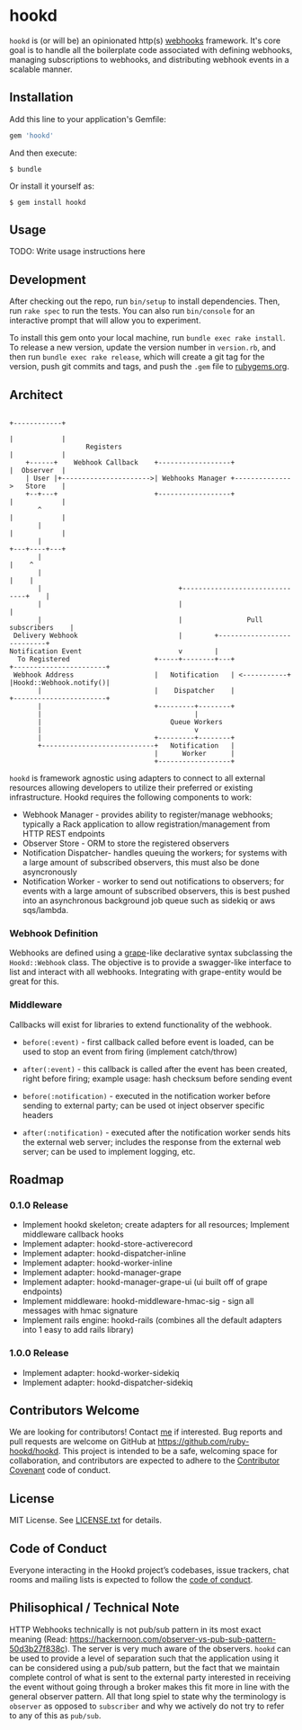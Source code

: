 # hookd

```hookd``` is (or will be) an opinionated http(s) [webhooks](https://en.wikipedia.org/wiki/Webhook) framework. It's core goal is to handle all the boilerplate code associated with defining webhooks, managing subscriptions to webhooks, and distributing webhook events in a scalable manner.

## Installation

Add this line to your application's Gemfile:

```ruby
gem 'hookd'
```

And then execute:

    $ bundle

Or install it yourself as:

    $ gem install hookd

## Usage

TODO: Write usage instructions here

## Development

After checking out the repo, run `bin/setup` to install dependencies. Then, run `rake spec` to run the tests. You can also run `bin/console` for an interactive prompt that will allow you to experiment.

To install this gem onto your local machine, run `bundle exec rake install`. To release a new version, update the version number in `version.rb`, and then run `bundle exec rake release`, which will create a git tag for the version, push git commits and tags, and push the `.gem` file to [rubygems.org](https://rubygems.org).



## Architect

```
                                                                      +------------+
                                                                      |            |
                   Registers                                          |            |
    +------+    Webhook Callback    +------------------+              |  Observer  |
    | User |+---------------------->| Webhooks Manager +-------------->   Store    |
    +--+---+                        +------------------+              |            |
       ^                                                              |            |
       |                                                              |            |
       |                                                              +---+----+---+
       |                                                                  |    ^
       |                                                                  |    |
       |                                  +-------------------------------+    |
       |                                  |                                    |
       |                                  |                Pull subscribers    |
 Delivery Webhook                         |        +---------------------------+
Notification Event                        v        |
  To Registered                     +-----+--------+---+               +-----------------------+
 Webhook Address                    |   Notification   | <-----------+ |Hookd::Webhook.notify()|
       |                            |    Dispatcher    |               +-----------------------+
       |                            +---------+--------+
       |                                      |
       |                                Queue Workers
       |                                      v
       |                            +---------+--------+
       +----------------------------+   Notification   |
                                    |      Worker      |
                                    +------------------+

```


```hookd``` is framework agnostic using adapters to connect to all external resources allowing developers to utilize their preferred or existing infrastructure. Hookd requires the following components to work:
 
 * Webhook Manager - provides ability to register/manage webhooks; typically a Rack application to allow registration/management from HTTP REST endpoints
 * Observer Store - ORM to store the registered observers
 * Notification Dispatcher- handles queuing the workers; for systems with a large amount of subscribed observers, this must also be done asyncronously
 * Notification Worker - worker to send out notifications to observers; for events with a large amount of subscribed observers, this is best pushed into an asynchronous background job queue such as sidekiq or aws sqs/lambda.

### Webhook Definition

Webhooks are defined using a [grape](https://github.com/ruby-grape/grape#basic-usage)-like declarative syntax subclassing the ```Hookd::Webhook``` class. The objective is to provide a swagger-like interface to list and interact with all webhooks. Integrating with grape-entity would be great for this.

### Middleware

Callbacks will exist for libraries to extend functionality of the webhook.

 * ```before(:event)``` - first callback called before event is loaded, can be used to stop an event from firing (implement catch/throw)
 * ```after(:event)``` - this callback is called after the event has been created, right before firing; example usage: hash checksum before sending event

 * ```before(:notification)``` - executed in the notification worker before sending to external party; can be used ot inject observer specific headers
 * ```after(:notification)``` - executed after the notification worker sends hits the external web server; includes the response from the external web server; can be used to implement logging, etc.

## Roadmap

### 0.1.0 Release

 * Implement hookd skeleton; create adapters for all resources; Implement middleware callback hooks
 * Implement adapter: hookd-store-activerecord
 * Implement adapter: hookd-dispatcher-inline
 * Implement adapter: hookd-worker-inline
 * Implement adapter: hookd-manager-grape
 * Implement adapter: hookd-manager-grape-ui (ui built off of grape endpoints)
 * Implement middleware: hookd-middleware-hmac-sig - sign all messages with hmac signature
 * Implement rails engine: hookd-rails (combines all the default adapters into 1 easy to add rails library) 

### 1.0.0 Release

 * Implement adapter: hookd-worker-sidekiq
 * Implement adapter: hookd-dispatcher-sidekiq


## Contributors Welcome

We are looking for contributors! Contact [me](mailto:jc@jmccc.com) if interested. Bug reports and pull requests are welcome on GitHub at https://github.com/ruby-hookd/hookd. This project is intended to be a safe, welcoming space for collaboration, and contributors are expected to adhere to the [Contributor Covenant](http://contributor-covenant.org) code of conduct.

## License

MIT License. See [LICENSE.txt](LICENSE.txt) for details. 

## Code of Conduct

Everyone interacting in the Hookd project’s codebases, issue trackers, chat rooms and mailing lists is expected to follow the [code of conduct](https://github.com/[USERNAME]/hookd/blob/master/CODE_OF_CONDUCT.md).

## Philisophical / Technical Note

HTTP Webhooks technically is not pub/sub pattern in its most exact meaning (Read: https://hackernoon.com/observer-vs-pub-sub-pattern-50d3b27f838c). The server is very much aware of the observers. `hookd` can be used to provide a level of separation such that the application using it can be considered using a pub/sub pattern, but the fact that we maintain complete control of what is sent to the external party interested in receiving the event without going through a broker makes this fit more in line with the general observer pattern. All that long spiel to state why the terminology is `observer` as opposed to `subscriber` and why we actively do not try to refer to any of this as `pub/sub`.

